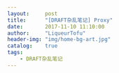 ```yaml
---
layout:     post
title:      "[DRAFT杂乱笔记] Proxy"
date:       2017-11-10 11:10:00
author:     "LiqueurTofu"
header-img: "img/home-bg-art.jpg"
catalog:    true
tags:
    - DRAFT杂乱笔记
---
```


<br>
<!-- 
# streisand
+ localhost
    * have to choose this
        - need SSH login
    * then fail Tor and hence give up Tor
    * L2TP/IPSec
        - fail and is blocked
    * wireguard
        - fail
    * openconnect(Cisco AnyConnect)
        - fail
        - dangerous
    * Tor
        - fail
    * Socks5
        - fail
    * Shadowsocks
        - slow but working
    * OpenVPN with Stunnel
        - good

# INTANG
Good.

# wireguard
Fail to config.

# L2TP/IPSec
Blocked.

# IKEv2
Only for key exchange.
 -->